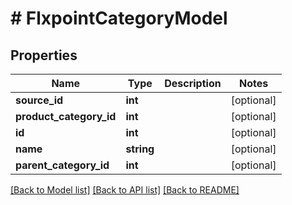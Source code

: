 # # FlxpointCategoryModel

## Properties

Name | Type | Description | Notes
------------ | ------------- | ------------- | -------------
**source_id** | **int** |  | [optional]
**product_category_id** | **int** |  | [optional]
**id** | **int** |  | [optional]
**name** | **string** |  | [optional]
**parent_category_id** | **int** |  | [optional]

[[Back to Model list]](../../README.md#models) [[Back to API list]](../../README.md#endpoints) [[Back to README]](../../README.md)

